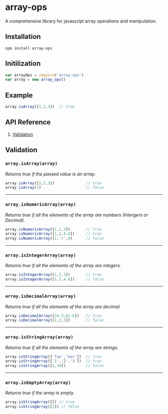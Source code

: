 
# array-ops
A comprehensive library for javascript array operations and manipulation.

## Installation
	npm install array-ops

## Initilization
```js
var arrayOps = require('array-ops')
var array = new array_ops()
```
## Example
```js	
array.isArray([1,2,3])  // true
```
## API Reference

 1. [Validation](#validation)

## Validation
### `array.isArray(array)`
*Returns true if the passed value is an array.*
```js
array.isArray([1,2,3])              // true
array.isArray(1)                    // false
```
---  
### `array.isNumericArray(array)`
*Returns true if all the elements of the array are numbers (Intergers or Decimal).*
```js
array.isNumericArray([1,2,3])       // true
array.isNumericArray([1,2,4.6])     // true
array.isNumericArray([1,'r',8)      // false
```
---
### `array.isIntegerArray(array)`
*Returns true if all the elements of the array are integers.*
```js
array.isIntegerArray([1,2,3])       // true
array.isIntegerArray([1,2,4.6])     // false
```
---
### `array.isDecimalArray(array)`
*Returns true if all the elements of the array are decimal.*
```js
array.isDecimalArray([24.3,82.6])   // true
array.isDecimalArray([1,2,3])       // false
```
---
### `array.isStringArray(array)`
*Returns true if all the elements of the array are strings.*
```js
array.isStringArray(['foo','bar'])  // true
array.isStringArray(['1','2','3'])  // true
array.isStringArray([1,34])         // false
```
---
### `array.isEmptyArray(array)`
*Returns true if the array is empty.*
```js
array.isStringArray([]) // true
array.isStringArray([1]) // false
```
